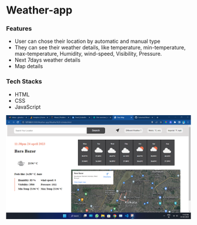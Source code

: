 # Weather-app

### Features

- User can chose their location by automatic and manual type
- They can see their weather details, like temperature, min-temperature, max-temperature, Humidity, wind-speed, Visibility, Pressure.
- Next 7days weather details
- Map details


### Tech Stacks
 - HTML
 - CSS
 - JavaScript 
 

<img src="./ReadmeImages/home.png" alt="home page">
